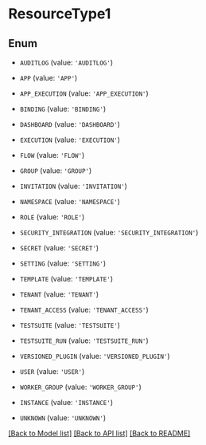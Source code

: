 # ResourceType1


## Enum

* `AUDITLOG` (value: `'AUDITLOG'`)

* `APP` (value: `'APP'`)

* `APP_EXECUTION` (value: `'APP_EXECUTION'`)

* `BINDING` (value: `'BINDING'`)

* `DASHBOARD` (value: `'DASHBOARD'`)

* `EXECUTION` (value: `'EXECUTION'`)

* `FLOW` (value: `'FLOW'`)

* `GROUP` (value: `'GROUP'`)

* `INVITATION` (value: `'INVITATION'`)

* `NAMESPACE` (value: `'NAMESPACE'`)

* `ROLE` (value: `'ROLE'`)

* `SECURITY_INTEGRATION` (value: `'SECURITY_INTEGRATION'`)

* `SECRET` (value: `'SECRET'`)

* `SETTING` (value: `'SETTING'`)

* `TEMPLATE` (value: `'TEMPLATE'`)

* `TENANT` (value: `'TENANT'`)

* `TENANT_ACCESS` (value: `'TENANT_ACCESS'`)

* `TESTSUITE` (value: `'TESTSUITE'`)

* `TESTSUITE_RUN` (value: `'TESTSUITE_RUN'`)

* `VERSIONED_PLUGIN` (value: `'VERSIONED_PLUGIN'`)

* `USER` (value: `'USER'`)

* `WORKER_GROUP` (value: `'WORKER_GROUP'`)

* `INSTANCE` (value: `'INSTANCE'`)

* `UNKNOWN` (value: `'UNKNOWN'`)

[[Back to Model list]](../README.md#documentation-for-models) [[Back to API list]](../README.md#documentation-for-api-endpoints) [[Back to README]](../README.md)


